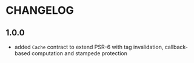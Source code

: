 CHANGELOG
=========

1.0.0
-----

 * added `Cache` contract to extend PSR-6 with tag invalidation, callback-based computation and stampede protection
